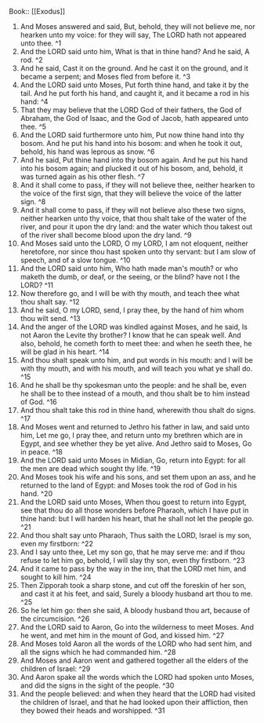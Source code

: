  Book:: [[Exodus]]
 1. And Moses answered and said, But, behold, they will not believe me, nor hearken unto my voice: for they will say, The LORD hath not appeared unto thee. ^1
 2. And the LORD said unto him, What is that in thine hand? And he said, A rod. ^2
 3. And he said, Cast it on the ground. And he cast it on the ground, and it became a serpent; and Moses fled from before it. ^3
 4. And the LORD said unto Moses, Put forth thine hand, and take it by the tail. And he put forth his hand, and caught it, and it became a rod in his hand: ^4
 5. That they may believe that the LORD God of their fathers, the God of Abraham, the God of Isaac, and the God of Jacob, hath appeared unto thee. ^5
 6. And the LORD said furthermore unto him, Put now thine hand into thy bosom. And he put his hand into his bosom: and when he took it out, behold, his hand was leprous as snow. ^6
 7. And he said, Put thine hand into thy bosom again. And he put his hand into his bosom again; and plucked it out of his bosom, and, behold, it was turned again as his other flesh. ^7
 8. And it shall come to pass, if they will not believe thee, neither hearken to the voice of the first sign, that they will believe the voice of the latter sign. ^8
 9. And it shall come to pass, if they will not believe also these two signs, neither hearken unto thy voice, that thou shalt take of the water of the river, and pour it upon the dry land: and the water which thou takest out of the river shall become blood upon the dry land. ^9
 10. And Moses said unto the LORD, O my LORD, I am not eloquent, neither heretofore, nor since thou hast spoken unto thy servant: but I am slow of speech, and of a slow tongue. ^10
 11. And the LORD said unto him, Who hath made man's mouth? or who maketh the dumb, or deaf, or the seeing, or the blind? have not I the LORD? ^11
 12. Now therefore go, and I will be with thy mouth, and teach thee what thou shalt say. ^12
 13. And he said, O my LORD, send, I pray thee, by the hand of him whom thou wilt send. ^13
 14. And the anger of the LORD was kindled against Moses, and he said, Is not Aaron the Levite thy brother? I know that he can speak well. And also, behold, he cometh forth to meet thee: and when he seeth thee, he will be glad in his heart. ^14
 15. And thou shalt speak unto him, and put words in his mouth: and I will be with thy mouth, and with his mouth, and will teach you what ye shall do. ^15
 16. And he shall be thy spokesman unto the people: and he shall be, even he shall be to thee instead of a mouth, and thou shalt be to him instead of God. ^16
 17. And thou shalt take this rod in thine hand, wherewith thou shalt do signs. ^17
 18. And Moses went and returned to Jethro his father in law, and said unto him, Let me go, I pray thee, and return unto my brethren which are in Egypt, and see whether they be yet alive. And Jethro said to Moses, Go in peace. ^18
 19. And the LORD said unto Moses in Midian, Go, return into Egypt: for all the men are dead which sought thy life. ^19
 20. And Moses took his wife and his sons, and set them upon an ass, and he returned to the land of Egypt: and Moses took the rod of God in his hand. ^20
 21. And the LORD said unto Moses, When thou goest to return into Egypt, see that thou do all those wonders before Pharaoh, which I have put in thine hand: but I will harden his heart, that he shall not let the people go. ^21
 22. And thou shalt say unto Pharaoh, Thus saith the LORD, Israel is my son, even my firstborn: ^22
 23. And I say unto thee, Let my son go, that he may serve me: and if thou refuse to let him go, behold, I will slay thy son, even thy firstborn. ^23
 24. And it came to pass by the way in the inn, that the LORD met him, and sought to kill him. ^24
 25. Then Zipporah took a sharp stone, and cut off the foreskin of her son, and cast it at his feet, and said, Surely a bloody husband art thou to me. ^25
 26. So he let him go: then she said, A bloody husband thou art, because of the circumcision. ^26
 27. And the LORD said to Aaron, Go into the wilderness to meet Moses. And he went, and met him in the mount of God, and kissed him. ^27
 28. And Moses told Aaron all the words of the LORD who had sent him, and all the signs which he had commanded him. ^28
 29. And Moses and Aaron went and gathered together all the elders of the children of Israel: ^29
 30. And Aaron spake all the words which the LORD had spoken unto Moses, and did the signs in the sight of the people. ^30
 31. And the people believed: and when they heard that the LORD had visited the children of Israel, and that he had looked upon their affliction, then they bowed their heads and worshipped. ^31

